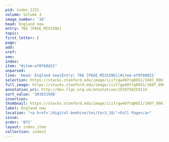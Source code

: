 ```yaml
---
pid: index_1231
volume: Volume 3
image_number: '18'
head: England new
entry: 766 [PAGE_MISSING]
topic:
first_letter: E
page:
add:
xref:
see:
index:
item: "#item-ef0f60d21"
unparsed:
line: 'Head: England new|Entry: 766 [PAGE_MISSING]|#item-ef0f60d21'
selection: https://stacks.stanford.edu/image/iiif/gw497tq8651/1607_0961/1823,1568,403,94/full/0/default.jpg
full_image: https://stacks.stanford.edu/image/iiif/gw497tq8651/1607_0961/full/full/0/default.jpg
annotation_uri: http://dev.llgc.org.uk/annotation/1559756254114
sort_value: '301831568'
insertion:
thumbnail: https://stacks.stanford.edu/image/iiif/gw497tq8651/1607_0961/1823,1568,403,94/150,/0/default.jpg
label: England new
location: "<a href='/digital-beehive/toc/toc3_18/'>Full Page</a>"
issue:
order: '072'
layout: index_item
collection: index2
---
```

